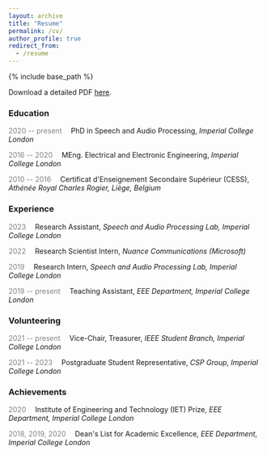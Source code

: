 ```yaml
---
layout: archive
title: "Resume"
permalink: /cv/
author_profile: true
redirect_from:
  - /resume
---
```


{% include base_path %}

Download a detailed PDF <a href="../files/cv.pdf">here</a>.

### Education
<span style="color:#828282"> 2020 -- present </span> &emsp;PhD in Speech and Audio Processing, <i>Imperial College London</i>

<span style="color:#828282"> 2016 -- 2020 </span> &emsp;MEng. Electrical and Electronic Engineering, <i>Imperial College London</i>

<span style="color:#828282"> 2010 -- 2016 </span> &emsp;Certificat d'Enseignement Secondaire Supérieur (CESS), <i>Athénée Royal Charles Rogier, Liège, Belgium</i>

### Experience
<span style="color:#828282"> 2023 </span> &emsp;Research Assistant, <i>Speech and Audio Processing Lab, Imperial College London</i>

<span style="color:#828282"> 2022 </span> &emsp;Research Scientist Intern, <i>Nuance Communications (Microsoft)</i>

<span style="color:#828282"> 2019 </span> &emsp;Research Intern, <i>Speech and Audio Processing Lab, Imperial College London</i>

<span style="color:#828282"> 2019 -- present </span> &emsp;Teaching Assistant, <i>EEE Department, Imperial College London</i>



### Volunteering
<span style="color:#828282"> 2021 -- present </span> &emsp;Vice-Chair, Treasurer, <i>IEEE Student Branch, Imperial College London</i>

<span style="color:#828282"> 2021 -- 2023 </span> &emsp;Postgraduate Student Representative, <i>CSP Group, Imperial College London</i>

### Achievements

<span style="color:#828282"> 2020 </span> &emsp;Institute of Engineering and Technology (IET) Prize, <i>EEE Department, Imperial College London</i>

<span style="color:#828282"> 2018, 2019, 2020 </span> &emsp;Dean's List for Academic Excellence, <i>EEE Department, Imperial College London</i>
